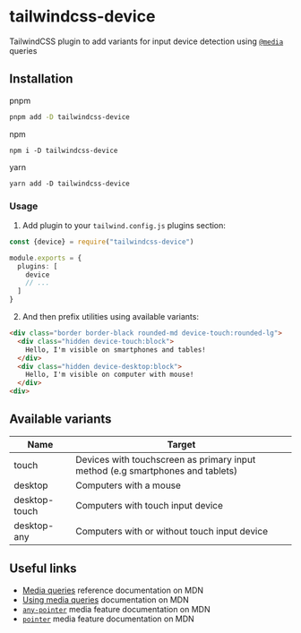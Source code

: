 # tailwindcss-device

TailwindCSS plugin to add variants for input device detection using [`@media`](https://developer.mozilla.org/en-US/docs/Web/CSS/Media_Queries) queries

## Installation

pnpm

```sh
pnpm add -D tailwindcss-device
```

npm

```
npm i -D tailwindcss-device
```

yarn

```
yarn add -D tailwindcss-device
```

### Usage

1. Add plugin to your `tailwind.config.js` plugins section:

```ts
const {device} = require("tailwindcss-device")

module.exports = {
  plugins: [
    device
    // ...
  ]
}
```

2. And then prefix utilities using available variants:

```html
<div class="border border-black rounded-md device-touch:rounded-lg">
  <div class="hidden device-touch:block">
    Hello, I'm visible on smartphones and tables!
  </div>
  <div class="hidden device-desktop:block">
    Hello, I'm visible on computer with mouse!
  </div>
<div>
```

## Available variants

| Name          | Target                                                                         |
|---------------|--------------------------------------------------------------------------------|
| touch         | Devices with touchscreen as primary input method (e.g smartphones and tablets) |
| desktop       | Computers with a mouse                                                         |
| desktop-touch | Computers with touch input device                                              |
| desktop-any   | Computers with or without touch input device                                   |

## Useful links

* [Media queries](https://developer.mozilla.org/en-US/docs/Web/CSS/Media_Queries) reference documentation on MDN
* [Using media queries](https://developer.mozilla.org/en-US/docs/Web/CSS/Media_Queries/Using_media_queries) documentation on MDN
* [`any-pointer`](https://developer.mozilla.org/en-US/docs/Web/CSS/@media/any-pointer) media feature documentation on MDN
* [`pointer`](https://developer.mozilla.org/en-US/docs/Web/CSS/@media/pointer) media feature documentation on MDN
